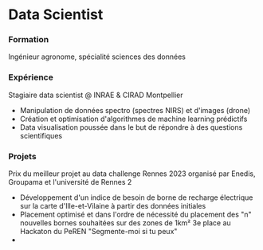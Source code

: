 # Data Scientist

### Formation
Ingénieur agronome, spécialité sciences des données

### Expérience
Stagiaire data scientist @ INRAE & CIRAD Montpellier
- Manipulation de données spectro (spectres NIRS) et d'images (drone) 
- Création et optimisation d'algorithmes de machine learning prédictifs
- Data visualisation poussée dans le but de répondre à des questions scientifiques

### Projets
Prix du meilleur projet au data challenge Rennes 2023 organisé par Enedis, Groupama et l'université de Rennes 2
- Développement d'un indice de besoin de borne de recharge électrique sur la carte d'Ille-et-Vilaine à partir des données initiales
- Placement optimisé et dans l'ordre de nécessité du placement des "n" nouvelles bornes souhaitées sur des zones de 1km²
3e place au Hackaton du PeREN "Segmente-moi si tu peux"
-
